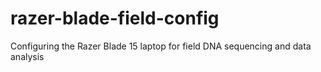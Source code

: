 # razer-blade-field-config
Configuring the Razer Blade 15 laptop for field DNA sequencing and data analysis 
